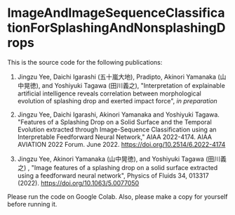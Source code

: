 # ImageAndImageSequenceClassificationForSplashingAndNonsplashingDrops

This is the source code for the following publications:

1. Jingzu Yee, Daichi Igarashi (五十嵐大地), Pradipto, Akinori Yamanaka (山中晃徳), and Yoshiyuki Tagawa (田川義之), "Interpretation of explainable artificial intelligence reveals correlation between morphological evolution of splashing drop and exerted impact force", *in preparation*

2. Jingzu Yee, Daichi Igarashi, Akinori Yamanaka and Yoshiyuki Tagawa. "Features of a Splashing Drop on a Solid Surface and the Temporal Evolution extracted through Image-Sequence Classification using an Interpretable Feedforward Neural Network," AIAA 2022-4174. AIAA AVIATION 2022 Forum. June 2022. https://doi.org/10.2514/6.2022-4174

3. Jingzu Yee, Akinori Yamanaka (山中晃徳), and Yoshiyuki Tagawa (田川義之) ,
"Image features of a splashing drop on a solid surface extracted using a feedforward neural network",
Physics of Fluids 34, 013317 (2022). https://doi.org/10.1063/5.0077050

Please run the code on Google Colab. Also, please make a copy for yourself before running it.
